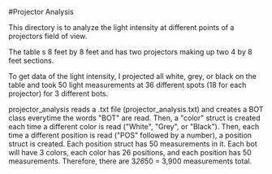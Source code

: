 #Projector Analysis

This directory is to analyze the light intensity at different points of a projectors field of view.

The table s 8 feet by 8 feet and has two projectors making up two 4 by 8 feet sections.

To get data of the light intensity, I projected all white, grey, or black on the table and took 50 light measurements at 36 different spots (18 for each projector) for 3 different bots.

projector\_analysis reads a .txt file (projector\_analysis.txt) and creates a BOT class everytime the words "BOT" are read. Then, a "color" struct is created each time a different color is read ("White", "Grey", or "Black"). Then, each time a different position is read ("POS" followed by a number), a position struct is created. Each position struct has 50 measurements in it. Each bot will have 3 colors, each color has 26 positions, and each position has 50 measurements. Therefore, there are 3*26*50 = 3,900 measurements total.
